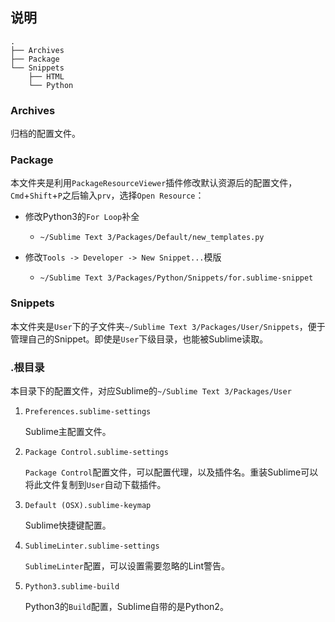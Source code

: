 ## 说明

```
.
├── Archives
├── Package
└── Snippets
    ├── HTML
    └── Python
```

### Archives
归档的配置文件。


### Package
本文件夹是利用`PackageResourceViewer`插件修改默认资源后的配置文件，`Cmd`+`Shift`+`P`之后输入`prv`，选择`Open Resource`：

* 修改Python3的`For Loop`补全
    * `~/Sublime Text 3/Packages/Default/new_templates.py`

* 修改`Tools -> Developer -> New Snippet...`模版
    * `~/Sublime Text 3/Packages/Python/Snippets/for.sublime-snippet`


### Snippets

本文件夹是`User`下的子文件夹`~/Sublime Text 3/Packages/User/Snippets`，便于管理自己的Snippet。即使是`User`下级目录，也能被Sublime读取。


### .根目录

本目录下的配置文件，对应Sublime的`~/Sublime Text 3/Packages/User`

1. `Preferences.sublime-settings`

    Sublime主配置文件。


2. `Package Control.sublime-settings`

    `Package Control`配置文件，可以配置代理，以及插件名。重装Sublime可以将此文件复制到`User`自动下载插件。


3. `Default (OSX).sublime-keymap`

    Sublime快捷键配置。


4. `SublimeLinter.sublime-settings`

    `SublimeLinter`配置，可以设置需要忽略的Lint警告。


5. `Python3.sublime-build`

    Python3的`Build`配置，Sublime自带的是Python2。


